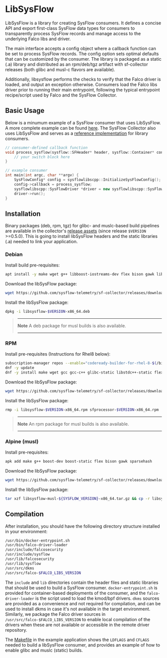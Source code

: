# LibSysFlow

LibSysFlow is a library for creating SysFlow consumers. It defines a concise API and export first-class SysFlow data types for consumers to transparently process SysFlow records and manage access to the underlying Falco libs and driver.

The main interface accepts a config object where a callback function can be set to process SysFlow records. The config option sets optimal defaults that can be customized by the consumer. The library is packaged as a static (.a) library and distributed as an rpm/deb/tgz artifact with sf-collector releases (both glibc and musl-c flavors are available).

Additionally, libsysflow performs the checks to verify that the Falco driver is loaded, and output an exception otherwise. Consumers load the Falco libs driver prior to running their main entrypoint, following the typical entrypoint recipe/script used by Falco and the SysFlow Collector.

## Basic Usage

Below is a minumum example of a SysFlow consumer that uses LibSysFlow. A more complete example can be found [here](https://github.com/sysflow-telemetry/sf-collector/tree/dev/examples/callback.cpp). The SysFlow Collector also uses LibSysFlow and serves as a [reference implementation](https://github.com/sysflow-telemetry/sf-collector/tree/dev/src/collector) for library consumers.

```cpp
// consumer-defined callback function
void process_sysflow(sysflow::SFHeader* header, sysflow::Container* cont, sysflow::Process* proc, sysflow::File* f1, sysflow::File* f2, sysflow::SysFlow* rec) {
    // your switch block here
}

// example consumer
int main(int argc, char **argv) {
    SysFlowConfig* config = sysflowlibscpp::InitializeSysFlowConfig();
    config->callback = process_sysflow;
    sysflowlibscpp::SysFlowDriver *driver = new sysflowlibscpp::SysFlowDriver(config);
    driver->run();
}
```

## Installation

Binary packages (deb, rpm, tgz) for glibc- and muslc-based build pipelines are available in the collector's [release assets](https://github.com/sysflow-telemetry/sf-collector/releases) (since release `$VERSION` >=0.5.0). This is going to install libSysFlow headers and the static libraries (.a) needed to link your application.

### Debian

Install build pre-requisites:

```bash
apt install -y make wget g++ libboost-iostreams-dev flex bison gawk libsparsehash-dev
```

Download the libSysFlow package:

```bash
wget https://github.com/sysflow-telemetry/sf-collector/releases/download/$VERSION/libsysflow-$VERSION-x86_64.deb
```

Install the libSysFlow package:

```bash
dpkg -i libsysflow-$VERSION-x86_64.deb
```

>---
> **Note** A deb package for musl builds is also available.
>
>---

### RPM

Install pre-requisites (Instructions for Rhel8 below):

```bash
subscription-manager repos --enable="codeready-builder-for-rhel-8-$(/bin/arch)-rpms"
dnf -y update
dnf -y install make wget gcc gcc-c++ glibc-static libstdc++-static flex bison boost-static sparsehash-devel
```

Download the libSysFlow package:

```bash
wget https://github.com/sysflow-telemetry/sf-collector/releases/download/$VERSION/libsysflow-$VERSION-x86_64.rpm
```

Install the libSysFlow package:

```bash
rmp -i libsysflow-$VERSION-x86_64.rpm sfprocessor-$VERSION-x86_64.rpm
```

>---
> **Note** An rpm package for musl builds is also available.
>
>---

### Alpine (musl)

Install pre-requisites:

```bash
apk add make g++ boost-dev boost-static flex bison gawk sparsehash
```

Download the libSysFlow package:

```bash
wget https://github.com/sysflow-telemetry/sf-collector/releases/download/$VERSION/libsysflow-$VERSION-x86_64.tgz
```

Install the libSysFlow package:

```bash
tar xzf libsysflow-musl-${SYSFLOW_VERSION}-x86_64.tar.gz && cp -r libsysflow-musl-${SYSFLOW_VERSION}-x86_64/usr/* /usr/.
```

## Compilation

After installation, you should have the following directory structure installed in your environment:

```bash
/usr/bin/docker-entrypoint.sh
/usr/bin/falco-driver-loader
/usr/include/falcosecurity
/usr/include/sysflow
/usr/lib/falcosecurity
/usr/lib/sysflow
/usr/src/dkms
/usr/src/falco-$FALCO_LIBS_VERSION
```

The `include` and `lib` directories contain the header files and static libraries that should be used to build a SysFlow consumer. `docker-entrypoint.sh` is provided for container-based deployments of the consumer, and the `falco-driver-loader` is the script used to load the kmod/bpf drivers. `dkms` sources are provided as a convenience and not required for compilation, and can be used to install dkms in case it's not available in the target environment. Similarly, we package the Falco driver sources in `/usr/src/falco-$FALCO_LIBS_VERSION` to enable local compilation of the drivers when these are not available or accessible in the remote driver repository.

The [Makefile](https://github.com/sysflow-telemetry/sf-collector/blob/dev/examples/Makefile) in the example application shows the `LDFLAGS` and `CFLAGS` needed to build a libSysFlow consumer, and provides an example of how to enable glibc and muslc (static) builds.
